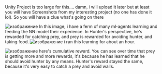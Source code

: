 Unity Project is too large for this....
damn, i will upload it later but at least you will have Screenshots from my interesting project (no one has done it lol). So you will have a clue what's going on there

![изображение](https://github.com/aizeld/Hunter_Prey_ML_Agents_Unity/assets/112880067/b66fdc86-d93c-4543-b3fa-5a187a45e368)
In this image, i have a ferm of many ml-agents learning and feeding the NN model their experience.
In Hunter's perspective, he's rewarded for catching prey, and prey is rewarded for avoiding hunter, and taking food. 
![изображение](https://github.com/aizeld/Hunter_Prey_ML_Agents_Unity/assets/112880067/2315f9b5-119f-4c8c-8679-90d84c04b7be)
i ran this learning for about an hour. 

![изображение](https://github.com/aizeld/Hunter_Prey_ML_Agents_Unity/assets/112880067/350f1be0-bbb4-4d74-9119-3753ec8aeb48)
here's cumulative reward. You can see over time that prey is getting more and more rewards, it's because he has learned that
he should avoid hunter by any means. Hunter's reward stayed the same, because it's very easy to catch a prey and avoid walls. 
